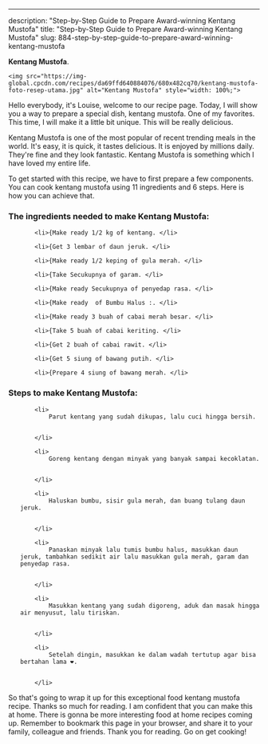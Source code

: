 ---
description: "Step-by-Step Guide to Prepare Award-winning Kentang Mustofa"
title: "Step-by-Step Guide to Prepare Award-winning Kentang Mustofa"
slug: 884-step-by-step-guide-to-prepare-award-winning-kentang-mustofa

<p>
	<strong>Kentang Mustofa</strong>. 
	
</p>
<p>
	
	<img src="https://img-global.cpcdn.com/recipes/da69ffd640884076/680x482cq70/kentang-mustofa-foto-resep-utama.jpg" alt="Kentang Mustofa" style="width: 100%;">
	
	
</p>
<p>
	Hello everybody, it's Louise, welcome to our recipe page. Today, I will show you a way to prepare a special dish, kentang mustofa. One of my favorites. This time, I will make it a little bit unique. This will be really delicious.
</p>
	
<p>
	
</p>
<p>
	Kentang Mustofa is one of the most popular of recent trending meals in the world. It's easy, it is quick, it tastes delicious. It is enjoyed by millions daily. They're fine and they look fantastic. Kentang Mustofa is something which I have loved my entire life.
</p>

<p>
To get started with this recipe, we have to first prepare a few components. You can cook kentang mustofa using 11 ingredients and 6 steps. Here is how you can achieve that.
</p>

<h3>The ingredients needed to make Kentang Mustofa:</h3>

<ol>
	
		<li>{Make ready 1/2 kg of kentang. </li>
	
		<li>{Get 3 lembar of daun jeruk. </li>
	
		<li>{Make ready 1/2 keping of gula merah. </li>
	
		<li>{Take Secukupnya of garam. </li>
	
		<li>{Make ready Secukupnya of penyedap rasa. </li>
	
		<li>{Make ready  of Bumbu Halus :. </li>
	
		<li>{Make ready 3 buah of cabai merah besar. </li>
	
		<li>{Take 5 buah of cabai keriting. </li>
	
		<li>{Get 2 buah of cabai rawit. </li>
	
		<li>{Get 5 siung of bawang putih. </li>
	
		<li>{Prepare 4 siung of bawang merah. </li>
	
</ol>
<p>
	
</p>

<h3>Steps to make Kentang Mustofa:</h3>

<ol>
	
		<li>
			Parut kentang yang sudah dikupas, lalu cuci hingga bersih.
			
			
		</li>
	
		<li>
			Goreng kentang dengan minyak yang banyak sampai kecoklatan.
			
			
		</li>
	
		<li>
			Haluskan bumbu, sisir gula merah, dan buang tulang daun jeruk.
			
			
		</li>
	
		<li>
			Panaskan minyak lalu tumis bumbu halus, masukkan daun jeruk, tambahkan sedikit air lalu masukkan gula merah, garam dan penyedap rasa.
			
			
		</li>
	
		<li>
			Masukkan kentang yang sudah digoreng, aduk dan masak hingga air menyusut, lalu tiriskan.
			
			
		</li>
	
		<li>
			Setelah dingin, masukkan ke dalam wadah tertutup agar bisa bertahan lama ❤️.
			
			
		</li>
	
</ol>

<p>
	
</p>

<p>
	So that's going to wrap it up for this exceptional food kentang mustofa recipe. Thanks so much for reading. I am confident that you can make this at home. There is gonna be more interesting food at home recipes coming up. Remember to bookmark this page in your browser, and share it to your family, colleague and friends. Thank you for reading. Go on get cooking!
</p>
